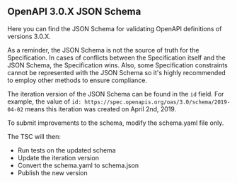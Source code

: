 ## OpenAPI 3.0.X JSON Schema

Here you can find the JSON Schema for validating OpenAPI definitions of versions 3.0.X.

As a reminder, the JSON Schema is not the source of truth for the Specification. In cases of conflicts between the Specification itself and the JSON Schema, the Specification wins. Also, some Specification constraints cannot be represented with the JSON Schema so it's highly recommended to employ other methods to ensure compliance.

The iteration version of the JSON Schema can be found in the `id` field. For example, the value of `id: https://spec.openapis.org/oas/3.0/schema/2019-04-02` means this iteration was created on April 2nd, 2019.

To submit improvements to the schema, modify the schema.yaml file only.

The TSC will then:

- Run tests on the updated schema
- Update the iteration version
- Convert the schema.yaml to schema.json
- Publish the new version
